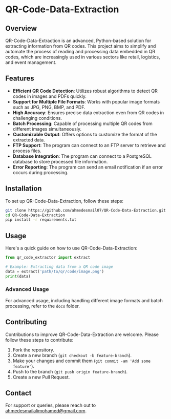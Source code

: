 
# QR-Code-Data-Extraction

## Overview
QR-Code-Data-Extraction is an advanced, Python-based solution for extracting information from QR codes. This project aims to simplify and automate the process of reading and processing data embedded in QR codes, which are increasingly used in various sectors like retail, logistics, and event management.

## Features
- **Efficient QR Code Detection**: Utilizes robust algorithms to detect QR codes in images and PDFs quickly.
- **Support for Multiple File Formats**: Works with popular image formats such as JPG, PNG, BMP, and PDF.
- **High Accuracy**: Ensures precise data extraction even from QR codes in challenging conditions.
- **Batch Processing**: Capable of processing multiple QR codes from different images simultaneously.
- **Customizable Output**: Offers options to customize the format of the extracted data.
- **FTP Support**: The program can connect to an FTP server to retrieve and process files.
- **Database Integration**: The program can connect to a PostgreSQL database to store processed file information.
- **Error Reporting**: The program can send an email notification if an error occurs during processing.


## Installation
To set up QR-Code-Data-Extraction, follow these steps:
```bash
git clone https://github.com/ahmedesmail07/QR-Code-Data-Extraction.git
cd QR-Code-Data-Extraction
pip install -r requirements.txt
```

## Usage
Here's a quick guide on how to use QR-Code-Data-Extraction:
```python
from qr_code_extractor import extract

# Example: Extracting data from a QR code image
data = extract('path/to/qr/code/image.png')
print(data)
```
### Advanced Usage
For advanced usage, including handling different image formats and batch processing, refer to the `docs` folder.

## Contributing
Contributions to improve QR-Code-Data-Extraction are welcome. Please follow these steps to contribute:
1. Fork the repository.
2. Create a new branch (`git checkout -b feature-branch`).
3. Make your changes and commit them (`git commit -am 'Add some feature'`).
4. Push to the branch (`git push origin feature-branch`).
5. Create a new Pull Request.


## Contact
For support or queries, please reach out to ahmedesmailalimohamed@gmail.com.
